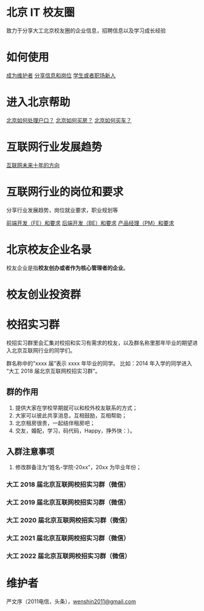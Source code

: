 # 北京 IT 校友圈
致力于分享大工北京校友圈的企业信息，招聘信息以及学习成长经验


# 如何使用

[成为维护者]()
[分享信息和岗位]()
[学生或者职场新人]()


# 进入北京帮助

[北京如何处理户口？]()
[北京如何买房？]()
[北京如何买车？]()


# 互联网行业发展趋势

[互联网未来十年的方向]()


# 互联网行业的岗位和要求
分享行业发展趋势，岗位就业要求，职业规划等

[前端开发（FE）和要求]()
[后端开发（BE）和要求]()
[产品经理（PM）和要求]()


# 北京校友企业名录
校友企业是指**校友创办或者作为核心管理者的企业**。


# 校友创业投资群


# 校招实习群
校招实习群里会汇集对校招和实习有需求的校友，以及群名称里那年毕业的期望进入北京互联网行业的同学们。

群名称中的“xxxx 届”表示 xxxx 年毕业的同学。
比如：2014 年入学的同学进入 “大工 2018 届北京互联网校招实习群”。


## 群的作用
1. 提供大家在学校早期就可以和校外校友联系的方式；
2. 大家可以彼此共享消息，互相鼓励，互相帮助；
3. 北京租房很贵，一起结伴租房吧；
4. 交友，婚配，学习，码代码，Happy，挣外快：）。

## 入群注意事项
1. 修改群备注为“姓名-学院-20xx”，20xx 为毕业年份；

### 大工 2018 届北京互联网校招实习群（微信）

### 大工 2019 届北京互联网校招实习群（微信）

### 大工 2020 届北京互联网校招实习群（微信）

### 大工 2021 届北京互联网校招实习群（微信）

### 大工 2022 届北京互联网校招实习群（微信）

# 维护者

严文序（2011电信，头条），wenshin2011@gmail.com